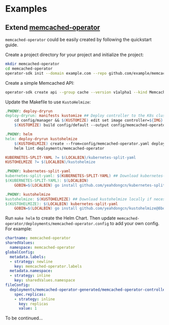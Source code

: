 # Examples

## Extend [memcached-operator](https://sdk.operatorframework.io/docs/building-operators/golang/quickstart/)

`memcached-operator` could be easily created by following the quickstart guide.

Create a project directory for your project and initialize the project:

```bash
mkdir memcached-operator
cd memcached-operator
operator-sdk init --domain example.com --repo github.com/example/memcached-operator
```

Create a simple Memcached API:

```bash
operator-sdk create api --group cache --version v1alpha1 --kind Memcached --resource --controller
```

Update the Makefile to use `KustoHelmize`:

```Makefile
.PHONY: deploy-dryrun
deploy-dryrun: manifests kustomize ## Deploy controller to the K8s cluster specified in ~/.kube/config.
	cd config/manager && $(KUSTOMIZE) edit set image controller=${IMG}
	$(KUSTOMIZE) build config/default --output config/memcached-operator.yaml

.PHONY: helm
helm: deploy-dryrun kustohelmize
	$(KUSTOHELMIZE) create --from=config/memcached-operator.yaml deployments/memcached-operator
	helm lint deployments/memcached-operator

KUBERNETES-SPLIT-YAML ?= $(LOCALBIN)/kubernetes-split-yaml
KUSTOHELMIZE ?= $(LOCALBIN)/kustohelmize

.PHONY: kubernetes-split-yaml
kubernetes-split-yaml: $(KUBERNETES-SPLIT-YAML) ## Download kubernetes-split-yaml locally if necessary.
$(KUBERNETES-SPLIT-YAML): $(LOCALBIN)
	GOBIN=$(LOCALBIN) go install github.com/yeahdongcn/kubernetes-split-yaml@v0.4.0

.PHONY: kustohelmize
kustohelmize: $(KUSTOHELMIZE) ## Download kustohelmize locally if necessary.
$(KUSTOHELMIZE): $(LOCALBIN) kubernetes-split-yaml
	GOBIN=$(LOCALBIN) go install github.com/yeahdongcn/kustohelmize@8bdee2dc4af333bec288f6c9c62d6bd55729c623
```

Run `make helm` to create the Helm Chart. Then update `memcached-operator/deployments/memcached-operator.config` to add your own config. For example:

```yaml
chartname: memcached-operator
sharedValues:
  namespace: memcached-operator
globalConfig:
  metadata.labels:
  - strategy: newline
    key: memcached-operator.labels
  metadata.namespace:
  - strategy: inline
    key: sharedValues.namespace
fileConfig:
  deployments/memcached-operator-generated/memcached-operator-controller-manager-deployment.yaml:
    spec.replicas:
    - strategy: inline
      key: replicas
      value: 1
```

To be continued...